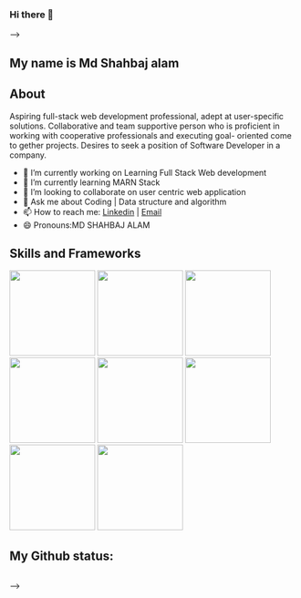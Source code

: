 ### Hi there 👋
-->
## My name is Md Shahbaj alam
## About
Aspiring full-stack web development
            professional, adept at user-specific solutions.
            Collaborative and team supportive person
            who is proficient in working with cooperative
            professionals and executing goal- oriented
            come to gether projects. Desires to seek a
            position of Software Developer in a company.
- 🔭 I’m currently working on Learning Full Stack Web development
- 🌱 I’m currently learning MARN Stack
- 👯 I’m looking to collaborate on user centric web application
- 💬 Ask me about  Coding | Data structure and algorithm
- 📫 How to reach me: <a href="https://www.linkedin.com/in/md-shahbaj-alam-7343a320a/">Linkedin</a> | <a href="mdshahbajalam38@gmail.com">Email</a>
- 😄 Pronouns:MD SHAHBAJ ALAM
## Skills and Frameworks
 <div style="display flex">
      <img  style="width:150px" src="https://upload.wikimedia.org/wikipedia/commons/thumb/6/61/HTML5_logo_and_wordmark.svg/1200px-HTML5_logo_and_wordmark.svg.png" alt="">
  <img  style="width:150px" src="https://nooze.xyz/wp-content/uploads/2021/10/css_blog.png" alt="">
  <img  style="width:150px" src="https://www.pngitem.com/pimgs/m/275-2750983_javascript-hd-png-download.png" alt="">
  <img  style="width:150px" src="https://camo.githubusercontent.com/3c4f1ffd02675537b8f25c9c9c620c1281794b3b99c07ea073837a8ca236191b/68747470733a2f2f63646e2e776f726c64766563746f726c6f676f2e636f6d2f6c6f676f732f72656163742d312e737667" alt="">
  <img  style="width:150px" src="https://encrypted-tbn0.gstatic.com/images?q=tbn:ANd9GcRbDn-_kLAcnntK415Ct2XJd9Uz6A74Qs6LkvcoS6GNWzG-0zsBTBS1EUTYdJXXJn-JnqQ&usqp=CAU" alt="">
  <img  style="width:150px" src="https://upload.wikimedia.org/wikipedia/commons/d/d9/Node.js_logo.svg" alt="">
  <img  style="width:150px" src="https://encrypted-tbn0.gstatic.com/images?q=tbn:ANd9GcSqGo5WeIPga0G_6K908bTkEcwWuSZ38DT3sA&usqp=CAU" alt="">
  <img  style="width:150px" src="https://cdn.thenewstack.io/media/2021/10/4f0ac3e0-visual_studio_code.png" alt="">
 </div>
 
 ## My Github status:
 <img  src="https://github-readme-stats.vercel.app/api?username=mdshahbajalam7&&show_icons=true&title_color=ffffff&icon_color=bb2acf&text_color=daf7dc&bg_color=151515" alt="">
 
 
-->
